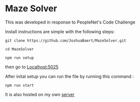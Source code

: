 # Maze Solver

This was developed in response to PeopleNet's Code Challenge

Install instructions are simple with the following steps:
```
git clone https://github.com/JoshuaBaert/MazeSolver.git
```

```
cd MazeSolver
```

```
npm run setup
```

then go to [Localhost:5025](http://localhost:5025)

After inital setup you can run the file by running this command :
```
npm run start
```


It is also hosted on my own [server](http://maze.baert.io)
